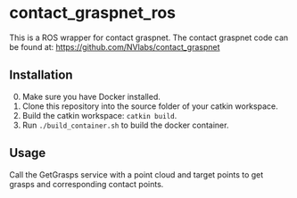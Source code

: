 # contact_graspnet_ros

This is a ROS wrapper for contact graspnet.
The contact graspnet code can be found at: https://github.com/NVlabs/contact_graspnet

## Installation
0. Make sure you have Docker installed.
1. Clone this repository into the source folder of your catkin workspace.
2. Build the catkin workspace: `catkin build`.
3. Run `./build_container.sh` to build the docker container.

## Usage

Call the GetGrasps service with a point cloud and target points to get grasps and corresponding contact points.
